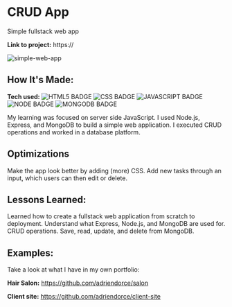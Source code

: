 # CRUD App

Simple fullstack web app

**Link to project:** https://

![simple-web-app]()


## How It's Made:

**Tech used:** ![HTML5 BADGE](https://img.shields.io/badge/HTML-239120?style=for-the-badge&logo=html5&logoColor=white) ![CSS BADGE](https://img.shields.io/badge/CSS-239120?&style=for-the-badge&logo=css3&logoColor=white) ![JAVASCRIPT BADGE](https://img.shields.io/badge/JavaScript-F7DF1E?style=for-the-badge&logo=javascript&logoColor=black) ![NODE BADGE](https://img.shields.io/badge/Node.js-43853D?style=for-the-badge&logo=node.js&logoColor=white) ![MONGODB BADGE](https://img.shields.io/badge/MongoDB-4EA94B?style=for-the-badge&logo=mongodb&logoColor=white)

My learning was focused on server side JavaScript. I used Node.js, Express, and MongoDB to build a simple web application. I executed CRUD operations and worked in a database platform.

## Optimizations

Make the app look better by adding (more) CSS.  Add new tasks through an input, which users can then edit or delete. 


## Lessons Learned:

Learned how to create a fullstack web application from scratch to deployment. Understand what Express, Node.js, and MongoDB are used for. CRUD operations. Save, read, update, and delete from MongoDB.

## Examples:
Take a look at what I have in my own portfolio:

**Hair Salon:** https://github.com/adriendorce/salon

**Client site:** https://github.com/adriendorce/client-site



